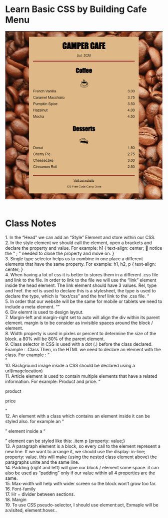 # Learn Basic CSS by Building Cafe Menu
<img src="Capture.PNG">
<br>
<br>
<h1> Class Notes </h1>
1.	In the “Head” we can add an “Style” Element and store within our CSS.
<BR>
2.	In the style element we should call the element, open a brackets and declare the property and value.
For example:
h1 
{
    text-align: center;  notice the “ ; “ needed to close the property and move on.
} 
<BR>
3.	Single type selector helps us to combine in one place a different elements that have the same property. 
For example:
h1, h2, p 
{
    text-align: center; 
}
<BR>
4.	When having a lot of css it is better to stores them in a different .css file and link to the file. In order to link to the file we will use the “link” element inside the head element.
The link element should have 3 values. Rel, type and href. 
the rel is used to declare this is a stylesheet,
the type is used to declare the type, which is “text/css” and the href link to the .css file.
“<link ref=”stylesheet” type=”text/css” href=”style.css”>
<BR>
5.	In order that our website will be the same for mobile or tablets we need to include a meta element.
“<meta name=”viewport” content=”width=device-width, initial-sacle=1.0” />”
<BR>
6.	Div elemnt is used to design layout. 
<BR>
7.	Margin-left and margin-right set to auto will align the div within its parent element.
margin is to be consider as invisible spaces around the block / element.
<BR>
8.	Width property is used in pixles or percent to determine the size of the block.
a 80% will be 80% of the parent element.
<BR>
9.	Class selector in CSS is used with a dot (.) before the class declared. 
Example : .Class
Then, in the HTML we need to declare an element with the class.
For example : “<div class=”menu”>”
<BR>
10.	Background image inside a CSS should be declared using a url(imagelocation)
  <BR>
11.	Article element is used to contain multiple elements that have a related information.
For example: Product and price.
“<article>
<p> product </p>
<p> price </p>
</article>”
<BR>
12.	An element with a class which contains an element inside it can be styled also.
for example an “<p>” element inside a “<article class=”item”>” element  can be styled like this:
.item p {property: value;}
<BR>
13.	A paragraph element is a block, so every call to the element represent a new line. If we want to arrange it, we should use the display: in-line; property: value.
this will make (using the nested class element above) the paragraphs unite and the same line.
<BR>
14.	Padding (right and left) will give our block / element some space. 
it can also be used as “padding” only if our value within all 4 properties are the same.
<BR>
15.	Max-width will help with wider screen so the block won’t grow too far.
<BR>
16.	Font-family 
<BR>
17.	Hr = divider between sections.
<BR>
18.	Margin 
<BR>
19.	To use CSS pseudo-selector, I should use element:act, Exmaple will be a:visited, element:hover..
